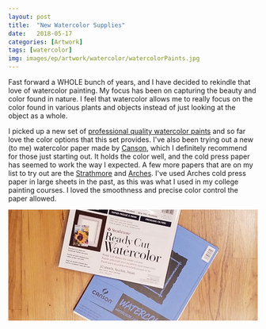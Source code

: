 ```yaml
---
layout: post
title:  "New Watercolor Supplies"
date:   2018-05-17
categories: [Artwork]
tags: [watercolor]
img: images/ep/artwork/watercolor/watercolorPaints.jpg
---
```


Fast forward a WHOLE bunch of years, and I have decided to rekindle that love of watercolor painting. My focus has been on capturing the beauty and color found in nature. I feel that watercolor allows me to really focus on the color found in various plants and objects instead of just looking at the object as a whole.<!--more-->

I picked up a new set of <a href="https://www.amazon.com/SHINHAN-Professional-Watercolor-Paint-7-5ml/dp/B00E6KGIBK" target="_blank" rel="noopener">professional quality watercolor paints</a> and so far love the color options that this set provides. I've also been trying out a new (to me) watercolor paper made by <a href="https://www.amazon.com/Canson-Watercolor-30-Sheet-12-Inch-X-Large/dp/B01N6YX2DD/ref=sr_1_3?gclid=EAIaIQobChMIlbuGwLr94QIVk7fACh2XqwQmEAAYASAAEgKX4_D_BwE&hvadid=174226925659&hvdev=c&hvlocphy=9019429&hvnetw=g&hvpos=1t1&hvqmt=e&hvrand=12909978145253841089&hvtargid=kwd-6102132039&hydadcr=24631_9648902&keywords=canson+watercolor+paper&qid=1556821096&s=gateway&sr=8-3">Canson</a>, which I definitely recommend for those just starting out. It holds the color well, and the cold press paper has seemed to work the way I expected. A few more papers that are on my list to try out are the <a href="https://www.amazon.com/Strathmore-140-208-Ready-Cut-Sheets/dp/B004WFUES2" target="_blank" rel="noopener">Strathmore</a> and <a href="https://www.amazon.com/gp/product/B008N0BC2Y/ref=ox_sc_saved_title_9?smid=AT4IKN8NTJ8DZ&psc=1" target="_blank" rel="noopener">Arches</a>. I've used Arches cold press paper in large sheets in the past, as this was what I used in my college painting courses. I loved the smoothness and precise color control the paper allowed. 

![Watercolor Paper](/images/ep/artwork/watercolor/paperOptions.jpg)

